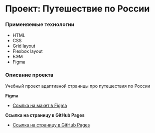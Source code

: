 # Проект: Путешествие по России

### Применяемые технологии
* HTML
* CSS
* Grid layout
* Flexbox layout
* БЭМ
* Figma

### Описание проекта
Учебный проект адаптивной страницы про путешествия по России

**Figma**

* [Ссылка на макет в Figma](https://www.figma.com/file/5S2WSbEFL6awjVWJ0NWL8Q/Sprint-3_-Russia-_-desktop-mobile?node-id=28503%3A0)

**Ссылка на страницу в GitHub Pages**

* [Ссылка на страницу в GitHub Pages](https://iliagorin.github.io/russian-travel/index.html)


